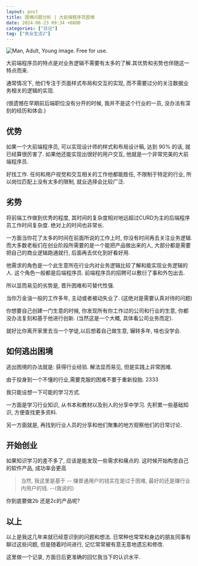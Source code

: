 ```yaml
---
layout: post
title: 困境问题分析 | 大前端程序员困境
date: 2024-06-23 09:34 +0800
categories: ["日记"]
tag: ["失业生活2"]
---
```


![Man, Adult, Young image. Free for use.](https://cdn.pixabay.com/photo/2022/04/06/20/54/man-7116367_1280.jpg)

大前端程序员的特点是对业务逻辑不需要有太多的了解.其优势和劣势也伴随这一特点而来.

通常情况下, 他们专注于页面样式布局和交互的实现, 而不需要过分的关注数据业务相关的逻辑的实现.

(很遗憾在早期前后端职位没有分开的时候, 我并不是这个行业的一员, 没办法有深刻的经历和体会.)

## 优势

如果一个大前端程序员, 可以实现设计师的样式和布局设计稿, 达到 90% 的话, 就已经算很厉害了. 如果他还能实现出很好的用户交互, 他就是一个非常完美的大前端程序员.

好找工作. 任何和用户视觉和交互相关的工作他都能胜任, 不限制于特定的行业, 所以岗位匹配上没有太多的限制, 就业选择会比较广泛.

## 劣势

将前端工作做到优秀的程度, 其时间的复杂度相对地远超过CURD为主的后端程序员工作时间复杂度. 绝对上的时间也非常长.

一方面当你花了太多的时间在前面所说的工作上时, 你没有时间再去关注业务逻辑. 而大多数老板们在创业阶段所需要的是一个能把产品做出来的人, 大部分都是需要把自己的商业逻辑跑通就行, 后面再去优化到好看好用.

他需求的角色是一个此生意所在行业内对业务逻辑比较了解和能实现业务逻辑的人. 这个角色一般都是后端程序员. 前端程序员的招聘可以敷衍了事和外包出去.

所以显而易见的劣势是, 晋升困难和可替代性强.

当你万金油一般的工作多年, 主动或者被动失业了. (这绝对是需要认真对待的问题)

你想要自己创建一门生意的时候, 你发现所有你工作过的公司和行业的生意, 你都没办法复刻和基于他进行创新. (当然这是一个大概, 具体看公司业务而定).

就好比你离开家里去当一个学徒,以后想着自己做生意, 辗转多年, 啥也没学会.

## 如何逃出困境

逃出困境的办法就是: 获得行业经验. 解法显而易见, 但是实践上非常困难.

由于投身到一个不懂的行业,需要克服的困难不要于重新投胎. 2333

我只能设想一下可能的学习方式.

一方面是学习行业知识, 从书本和教材以及别人的分享中学习. 先积累一些基础知识, 方便查找更多资料.

另一方面就是, 再找到行业人员的分享和他们聚集的地方观察他们的日常讨论.

## 开始创业

如果知识学习的差不多了, 应该是能发现一些需求和痛点的. 这时候开始构思自己的软件产品, 成功率会更高

>当然, 我这里是基于 -- 赚普通用户的钱实在是过于困难, 最好的还是赚行业内用户的钱. --(我说的)

你到底要做2b 还是2c的产品呢?


## 以上

以上是我这几年来就已经意识到的问题和想法. 日常种也常常和身边的朋友同事有聊过这些问题, 但是随着时间进行, 记忆常常被有意无意地遗忘和修改.

这里做一个记录, 方面日后更准确的回忆我当下的认识水平.
